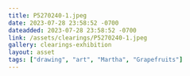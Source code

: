 ```yaml
---
title: P5270240-1.jpeg
date: 2023-07-28 23:58:52 -0700
dateadded: 2023-07-28 23:58:52 -0700
link: /assets/clearings/P5270240-1.jpeg
gallery: clearings-exhibition
layout: asset
tags: ["drawing", "art", "Martha", "Grapefruits"]
--- 
```

